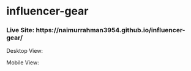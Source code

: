 # influencer-gear
 
<h3>Live Site: https://naimurrahman3954.github.io/influencer-gear/</h3>

Desktop View:
<img src="./screencapture.png" alt="">

Mobile View:
<img src="./screencapture-mobile.png" alt="">
